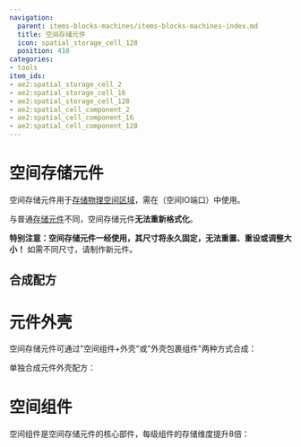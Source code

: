```yaml
---
navigation:
  parent: items-blocks-machines/items-blocks-machines-index.md
  title: 空间存储元件
  icon: spatial_storage_cell_128
  position: 410
categories:
- tools
item_ids:
- ae2:spatial_storage_cell_2
- ae2:spatial_storage_cell_16
- ae2:spatial_storage_cell_128
- ae2:spatial_cell_component_2
- ae2:spatial_cell_component_16
- ae2:spatial_cell_component_128
---
```


# 空间存储元件

<Row>
    <ItemImage id="spatial_storage_cell_2" scale="4" />
    <ItemImage id="spatial_storage_cell_16" scale="4" />
    <ItemImage id="spatial_storage_cell_128" scale="4" />
</Row>

空间存储元件用于[存储物理空间区域](../ae2-mechanics/spatial-io.md)，需在<ItemLink id="spatial_io_port" />（空间IO端口）中使用。

与普通[存储元件](../items-blocks-machines/storage_cells.md)不同，空间存储元件**无法重新格式化**。

**特别注意：空间存储元件一经使用，其尺寸将永久固定，无法重置、重设或调整大小！** 如需不同尺寸，请制作新元件。

## 合成配方

<Row>
    <Recipe id="network/cells/spatial_storage_cell_2_cubed_storage" />
    <Recipe id="network/cells/spatial_storage_cell_16_cubed_storage" />
    <Recipe id="network/cells/spatial_storage_cell_128_cubed_storage" />
</Row>

# 元件外壳

空间存储元件可通过"空间组件+外壳"或"外壳包裹组件"两种方式合成：

<Row>
    <Recipe id="network/cells/spatial_storage_cell_2_cubed" />
    <Recipe id="network/cells/spatial_storage_cell_2_cubed_storage" />
</Row>

单独合成元件外壳配方：

<RecipeFor id="item_cell_housing" />

# 空间组件

空间组件是空间存储元件的核心部件，每级组件的存储维度提升8倍：

<Row>
    <RecipeFor id="spatial_cell_component_2" />
    <RecipeFor id="spatial_cell_component_16" />
    <RecipeFor id="spatial_cell_component_128" />
</Row>
